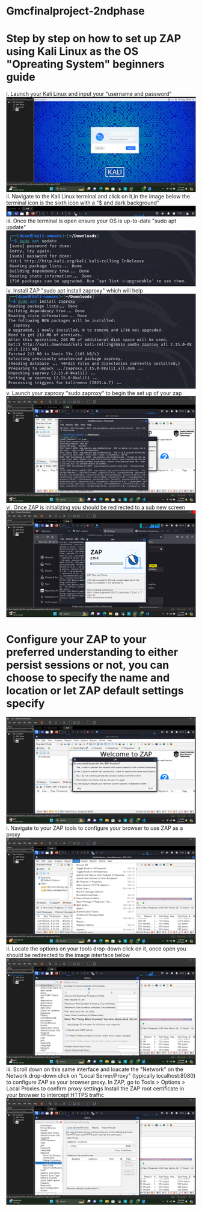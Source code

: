 <h1>Gmcfinalproject-2ndphase</h1>
<h1>Step by step on how to set up ZAP using Kali Linux as the OS "Opreating System" beginners guide</h1>
i. Launch your Kali Linux and input your "username and password"
<img src="kalilogin.png">
ii. Navigate to the Kali Linux terminal and click on it,in the image below the terminal icon is the sixth icon with a "$ and dark background"
<img src="terminalicon.png">
iii. Once the terminal is open ensure your OS is up-to-date "sudo apt update"
<img src="sudoaptupdate.png">
iv. Install ZAP "sudo apt install zaproxy" which will help
<img src="zaproxyinstall.png">
v. Launch your zaproxy "sudo zaproxy" to begin the set up of your zap 
<img src="sudozap.png">
vi. Once ZAP is initializing you should be redirected to a sub new screen
<img src="Zaplaunch.png">
<h1>Configure your ZAP to your preferred understanding to either persist sessions or not, you can choose to specify the name and location or let ZAP default settings specify</h1>
<img src="welcomeZap.png">
i. Navigate to your ZAP tools to configure your browser to use ZAP as a proxy
<img src="zaptools.png">
ii. Locate the options on your tools drop-down click on it, once open you should be redirected to the image interface below
<img src="zapoptions.png">
iii. Scroll down on this same interface and loacate the "Network" on the Network drop-down click on "Local Server/Proxy" (typically localhost:8080) to configure ZAP as your browser proxy.
In ZAP, go to Tools > Options > Local Proxies to confirm proxy settings
Install the ZAP root certificate in your browser to intercept HTTPS traffic
<img src="zapnetwork.png">


